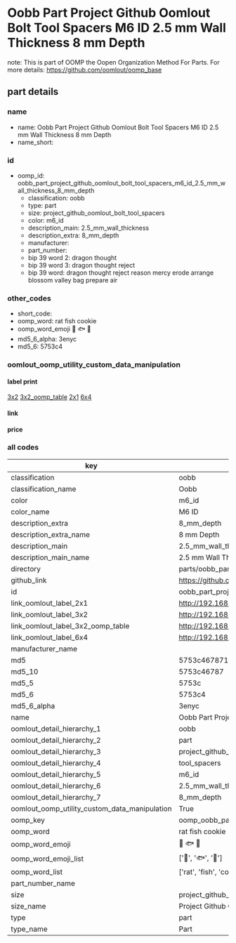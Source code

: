 # Oobb Part Project Github Oomlout Bolt Tool Spacers M6 ID 2.5 mm Wall Thickness 8 mm Depth  

note: This is part of OOMP the Oopen Organization Method For Parts. For more details: https://github.com/oomlout/oomp_base

##  part details
  







### name
* name: Oobb Part Project Github Oomlout Bolt Tool Spacers M6 ID 2.5 mm Wall Thickness 8 mm Depth
* name_short: 
### id
* oomp_id: oobb_part_project_github_oomlout_bolt_tool_spacers_m6_id_2.5_mm_wall_thickness_8_mm_depth
  * classification: oobb
  * type: part
  * size: project_github_oomlout_bolt_tool_spacers
  * color: m6_id
  * description_main: 2.5_mm_wall_thickness
  * description_extra: 8_mm_depth
  * manufacturer: 
  * part_number: 
  * bip 39 word 2: dragon thought
  * bip 39 word 3: dragon thought reject
  * bip 39 word: dragon thought reject reason mercy erode arrange blossom valley bag prepare air

### other_codes
* short_code: 
* oomp_word: rat fish cookie
* oomp_word_emoji :rat: :fish: :cookie:
* md5_6_alpha: 3enyc
* md5_6: 5753c4






### oomlout_oomp_utility_custom_data_manipulation
#### label print
[3x2](http://192.168.1.245:1112/?label=oomp%203enyc)
[3x2_oomp_table](http://192.168.1.108:1112/?label=oomp%203enyc)
[2x1](http://192.168.1.242:1112/?label=oomp%203enyc)
[6x4](http://192.168.1.55:1112/?label=oomp%203enyc)    

#### link

                              

#### price







### all codes 
| key | value |  
| --- | --- |  
| classification | oobb |  
| classification_name | Oobb |  
| color | m6_id |  
| color_name | M6 ID |  
| description_extra | 8_mm_depth |  
| description_extra_name | 8 mm Depth |  
| description_main | 2.5_mm_wall_thickness |  
| description_main_name | 2.5 mm Wall Thickness |  
| directory | parts/oobb_part_project_github_oomlout_bolt_tool_spacers_m6_id_2.5_mm_wall_thickness_8_mm_depth |  
| github_link | https://github.com/oomlout/oomlout_oomp_part_src/tree/main/parts/oobb_part_project_github_oomlout_bolt_tool_spacers_m6_id_2.5_mm_wall_thickness_8_mm_depth |  
| id | oobb_part_project_github_oomlout_bolt_tool_spacers_m6_id_2.5_mm_wall_thickness_8_mm_depth |  
| link_oomlout_label_2x1 | http://192.168.1.242:1112/?label=oomp%203enyc |  
| link_oomlout_label_3x2 | http://192.168.1.245:1112/?label=oomp%203enyc |  
| link_oomlout_label_3x2_oomp_table | http://192.168.1.108:1112/?label=oomp%203enyc |  
| link_oomlout_label_6x4 | http://192.168.1.55:1112/?label=oomp%203enyc |  
| manufacturer_name |  |  
| md5 | 5753c467871801893245ab3169f83a10 |  
| md5_10 | 5753c46787 |  
| md5_5 | 5753c |  
| md5_6 | 5753c4 |  
| md5_6_alpha | 3enyc |  
| name | Oobb Part Project Github Oomlout Bolt Tool Spacers M6 ID 2.5 mm Wall Thickness 8 mm Depth |  
| oomlout_detail_hierarchy_1 | oobb |  
| oomlout_detail_hierarchy_2 | part |  
| oomlout_detail_hierarchy_3 | project_github_bolt |  
| oomlout_detail_hierarchy_4 | tool_spacers |  
| oomlout_detail_hierarchy_5 | m6_id |  
| oomlout_detail_hierarchy_6 | 2.5_mm_wall_thickness |  
| oomlout_detail_hierarchy_7 | 8_mm_depth |  
| oomlout_oomp_utility_custom_data_manipulation | True |  
| oomp_key | oomp_oobb_part_project_github_oomlout_bolt_tool_spacers_m6_id_2.5_mm_wall_thickness_8_mm_depth |  
| oomp_word | rat fish cookie |  
| oomp_word_emoji | :rat: :fish: :cookie: |  
| oomp_word_emoji_list | [':rat:', ':fish:', ':cookie:'] |  
| oomp_word_list | ['rat', 'fish', 'cookie'] |  
| part_number_name |  |  
| size | project_github_oomlout_bolt_tool_spacers |  
| size_name | Project Github Oomlout Bolt Tool Spacers |  
| type | part |  
| type_name | Part |  
